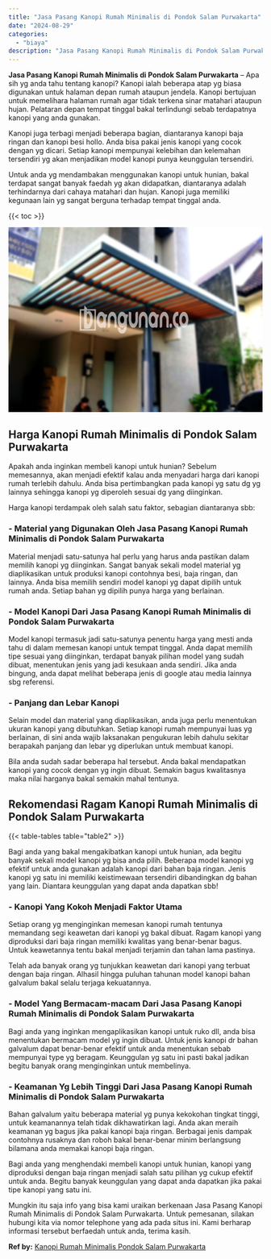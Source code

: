 ```yaml
---
title: "Jasa Pasang Kanopi Rumah Minimalis di Pondok Salam Purwakarta"
date: "2024-08-29"
categories: 
  - "biaya"
description: "Jasa Pasang Kanopi Rumah Minimalis di Pondok Salam Purwakarta. Mungkin itu saja info yang bisa kami uraikan berkenaan Jasa Pasang Kanopi Rumah Minimalis di P..."
---
```


**Jasa Pasang Kanopi Rumah Minimalis di Pondok Salam Purwakarta** – Apa sih yg anda tahu tentang kanopi? Kanopi ialah beberapa atap yg biasa digunakan untuk halaman depan rumah ataupun jendela. Kanopi bertujuan untuk memelihara halaman rumah agar tidak terkena sinar matahari ataupun hujan. Pelataran depan tempat tinggal bakal terlindungi sebab terdapatnya kanopi yang anda gunakan.

Kanopi juga terbagi menjadi beberapa bagian, diantaranya kanopi baja ringan dan kanopi besi hollo. Anda bisa pakai jenis kanopi yang cocok dengan yg dicari. Setiap kanopi mempunyai kelebihan dan kelemahan tersendiri yg akan menjadikan model kanopi punya keunggulan tersendiri.

Untuk anda yg mendambakan menggunakan kanopi untuk hunian, bakal terdapat sangat banyak faedah yg akan didapatkan, diantaranya adalah terhindarnya dari cahaya matahari dan hujan. Kanopi juga memiliki kegunaan lain yg sangat berguna terhadap tempat tinggal anda.

{{< toc >}}

![Jasa Pasang Kanopi Rumah Minimalis di Pondok Salam Purwakarta](/images/harga-kanopi-minimalis-54.png)

## Harga Kanopi Rumah Minimalis di Pondok Salam Purwakarta

Apakah anda inginkan membeli kanopi untuk hunian? Sebelum memesannya, akan menjadi efektif kalau anda menyadari harga dari kanopi rumah terlebih dahulu. Anda bisa pertimbangkan pada kanopi yg satu dg yg lainnya sehingga kanopi yg diperoleh sesuai dg yang diinginkan.

Harga kanopi terdampak oleh salah satu faktor, sebagian diantaranya sbb:

### \- Material yang Digunakan Oleh Jasa Pasang Kanopi Rumah Minimalis di Pondok Salam Purwakarta

Material menjadi satu-satunya hal perlu yang harus anda pastikan dalam memilih kanopi yg diinginkan. Sangat banyak sekali model material yg diaplikasikan untuk produksi kanopi contohnya besi, baja ringan, dan lainnya. Anda bisa memilih sendiri model kanopi yg dapat dipilih untuk rumah anda. Setiap bahan yg dipilih punya harga yang berlainan.

### \- Model Kanopi Dari Jasa Pasang Kanopi Rumah Minimalis di Pondok Salam Purwakarta

Model kanopi termasuk jadi satu-satunya penentu harga yang mesti anda tahu di dalam memesan kanopi untuk tempat tinggal. Anda dapat memilih tipe sesuai yang diinginkan, terdapat banyak pilihan model yang sudah dibuat, menentukan jenis yang jadi kesukaan anda sendiri. Jika anda bingung, anda dapat melihat beberapa jenis di google atau media lainnya sbg referensi.

### \- Panjang dan Lebar Kanopi

Selain model dan material yang diaplikasikan, anda juga perlu menentukan ukuran kanopi yang dibutuhkan. Setiap kanopi rumah mempunyai luas yg berlainan, di sini anda wajib laksanakan pengukuran lebih dahulu sekitar berapakah panjang dan lebar yg diperlukan untuk membuat kanopi.

Bila anda sudah sadar beberapa hal tersebut. Anda bakal mendapatkan kanopi yang cocok dengan yg ingin dibuat. Semakin bagus kwalitasnya maka nilai harganya bakal semakin mahal tentunya.

## Rekomendasi Ragam Kanopi Rumah Minimalis di Pondok Salam Purwakarta

{{< table-tables table="table2" >}}

Bagi anda yang bakal mengakibatkan kanopi untuk hunian, ada begitu banyak sekali model kanopi yg bisa anda pilih. Beberapa model kanopi yg efektif untuk anda gunakan adalah kanopi dari bahan baja ringan. Jenis kanopi yg satu ini memiliki keistimewaan tersendiri dibandingkan dg bahan yang lain. Diantara keunggulan yang dapat anda dapatkan sbb!

### \- Kanopi Yang Kokoh Menjadi Faktor Utama

Setiap orang yg menginginkan memesan kanopi rumah tentunya memandang segi keawetan dari kanopi yg bakal dibuat. Ragam kanopi yang diproduksi dari baja ringan memiliki kwalitas yang benar-benar bagus. Untuk keawetannya tentu bakal menjadi terjamin dan tahan lama pastinya.

Telah ada banyak orang yg tunjukkan keawetan dari kanopi yang terbuat dengan baja ringan. Alhasil hingga puluhan tahunan model kanopi bahan galvalum bakal selalu terjaga kekuatannya.

### \- Model Yang Bermacam-macam Dari Jasa Pasang Kanopi Rumah Minimalis di Pondok Salam Purwakarta

Bagi anda yang inginkan mengaplikasikan kanopi untuk ruko dll, anda bisa menentukan bermacam model yg ingin dibuat. Untuk jenis kanopi dr bahan galvalum dapat benar-benar efektif untuk anda menentukan sebab mempunyai type yg beragam. Keunggulan yg satu ini pasti bakal jadikan begitu banyak orang menginginkan untuk membelinya.

### \- Keamanan Yg Lebih Tinggi Dari Jasa Pasang Kanopi Rumah Minimalis di Pondok Salam Purwakarta

Bahan galvalum yaitu beberapa material yg punya kekokohan tingkat tinggi, untuk keamanannya telah tidak dikhawatirkan lagi. Anda akan meraih keamanan yg bagus jika pakai kanopi baja ringan. Berbagai jenis dampak contohnya rusaknya dan roboh bakal benar-benar minim berlangsung bilamana anda memakai kanopi baja ringan.

Bagi anda yang menghendaki membeli kanopi untuk hunian, kanopi yang diproduksi dengan baja ringan menjadi salah satu pilihan yg cukup efektif untuk anda. Begitu banyak keunggulan yang dapat anda dapatkan jika pakai tipe kanopi yang satu ini.

Mungkin itu saja info yang bisa kami uraikan berkenaan Jasa Pasang Kanopi Rumah Minimalis di Pondok Salam Purwakarta. Untuk pemesanan, silakan hubungi kita via nomor telephone yang ada pada situs ini. Kami berharap informasi tersebut berfaedah untuk anda, terima kasih.

**Ref by:**  [Kanopi Rumah Minimalis Pondok Salam Purwakarta](https://id.wikipedia.org/wiki/Kanopi)
